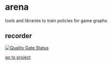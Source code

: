 # arena
tools and libraries to train policies for game graphs 

## recorder
[![Quality Gate Status](https://sonarcloud.io/api/project_badges/measure?project=AntonSamojlow_arena&metric=alert_status)](https://sonarcloud.io/summary/new_code?id=AntonSamojlow_arena)

[go to project](/recorder/)

